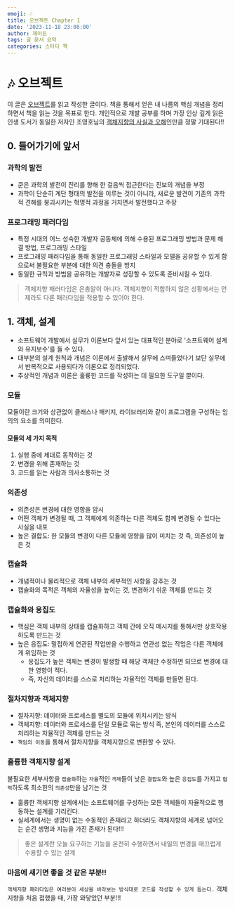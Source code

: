 ```yaml
---
emoji: 🎶
title: 오브젝트 Chapter 1
date: '2023-11-18 23:00:00'
author: 제이든
tags: 글 문서 요약
categories: 스터디 책
---
```


# 🎶 오브젝트

이 글은 [오브젝트](https://product.kyobobook.co.kr/detail/S000001766367)를 읽고 작성한 글이다.
책을 통해서 얻은 내 나름의 핵심 개념을 정리하면서 책을 읽는 것을 목표로 한다.
개인적으로 개발 공부를 하며 가장 인상 깊게 읽은 인생 도서가 동일한 저자인 조영호님의 [객체지향의 사실과 오해](https://product.kyobobook.co.kr/detail/S000001628109)인만큼 정말 기대된다!!

## 0. 들어가기에 앞서

### 과학의 발전

- 쿤은 과학의 발전이 진리를 향해 한 걸음씩 접근한다는 진보의 개념을 부정
- 과학이 단순히 계단 형태의 발전을 이루는 것이 아니라, 새로운 발견이 기존의 과학적 견해를 붕괴시키는 혁명적 과정을 거치면서 발전했다고 주장

### 프로그래밍 패러다임

- 특정 시대의 어느 성숙한 개발자 공동체에 의해 수용된 프로그래밍 방법과 문제 해결 방법, 프로그래밍 스타일
- 프로그래밍 패러다임을 통해 동일한 프로그래밍 스타일과 모델을 공유할 수 있게 함으로써 불필요한 부분에 대한 의견 충돌을 방지
- 동일한 규칙과 방법을 공유하는 개발자로 성장할 수 있도록 준비시킬 수 있다.

> 객체지향 패러다임은 은총알이 아니다. 객체지향이 적합하지 않은 상황에서는 언제라도 다른 패러다임을 적용할 수 있어야 한다.

## 1. 객체, 설계

- 소프트웨어 개발에서 실무가 이론보다 앞서 있는 대표적인 분야로 '소프트웨어 설계와 유지보수'를 들 수 있다.
- 대부분의 설계 원칙과 개념은 이론에서 출발해서 실무에 스며들었다기 보단 실무에서 반복적으로 사용되다가 이론으로 정리되었다.
- 추상적인 개념과 이론은 훌륭한 코드를 작성하는 데 필요한 도구일 뿐이다.

### 모듈

모듈이란 크기와 상관없이 클래스나 패키지, 라이브러리와 같이 프로그램을 구성하는 임의의 요소를 의미한다.

#### 모듈의 세 가지 목적

1. 실행 중에 제대로 동작하는 것
2. 변경을 위해 존재하는 것
3. 코드를 읽는 사람과 의사소통하는 것

### 의존성

- 의존성은 변경에 대한 영향을 암시
- 어떤 객체가 변경될 때, 그 객체에게 의존하는 다른 객체도 함께 변경될 수 있다는 사실을 내포
- 높은 결합도: 한 모듈의 변경이 다른 모듈에 영향을 많이 미치는 것 즉, 의존성이 높은 것

### 캡슐화

- 개념적이나 물리적으로 객체 내부의 세부적인 사항을 감추는 것
- 캡슐화의 목적은 객체의 자율성을 높이는 것, 변경하기 쉬운 객체를 만드는 것

### 캡슐화와 응집도

- 핵심은 객체 내부의 상태를 캡슐화하고 객체 간에 오직 메시지를 통해서만 상호작용하도록 만드는 것
- 높은 응집도: 밀접하게 연관된 작업만을 수행하고 연관성 없는 작업은 다른 객체에게 위임하는 것
  - 응집도가 높은 객체는 변경이 발생할 때 해당 객체만 수정하면 되므로 변경에 대한 영향이 적다.
  - 즉, 자신의 데이터를 스스로 처리하는 자율적인 객체를 만들면 된다.

### 절차지향과 객체지향

- 절차지향: 데이터와 프로세스를 별도의 모듈에 위치시키는 방식
- 객체지향: 데이터와 프로세스를 단일 모듈로 묶는 방식 즉, 본인의 데이터를 스스로 처리하는 자율적인 객체를 만드는 것
- `책임의 이동`을 통해서 절차지향을 객체지향으로 변환할 수 있다.

### 훌륭한 객체지향 설계

불필요한 세부사항을 `캡슐화`하는 `자율`적인 `객체`들이 낮은 `결합도`와 높은 `응집도`를 가지고 `협력`하도록 최소한의 `의존성`만을 남기는 것

- 훌륭한 객체지향 설계에서는 소프트웨어를 구성하는 모든 객체들이 자율적으로 행동하는 설계를 가리킨다.
- 실세계에서는 생명이 없는 수동적인 존재라고 하더라도 객체지향의 세계로 넘어오는 순간 생명과 지능을 가진 존재가 된다!!!

> 좋은 설계란 오늘 요구하는 기능을 온전히 수행하면서 내일의 변경을 매끄럽게 수용할 수 있는 설계

### 마음에 새기면 좋을 것 같은 부분!!

`객체지향 패러다임은 여러분이 세상을 바라보는 방식대로 코드를 작성할 수 있게 돕는다.` 객체지향을 처음 접했을 때, 가장 와닿았던 부분!!!